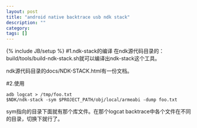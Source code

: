 ```yaml
---
layout: post
title: "android native backtrace usb ndk stack"
description: ""
category: 
tags: []
---
```

{% include JB/setup %}
#1.ndk-stack的编译
在ndk源代码目录的：build/tools/build-ndk-stack.sh就可以编译出ndk-stack这个工具。

ndk源代码目录的docs/NDK-STACK.html有一份文档。

#2.使用

    adb logcat > /tmp/foo.txt
    $NDK/ndk-stack -sym $PROJECT_PATH/obj/local/armeabi -dump foo.txt

sym指向的目录下面就有那个库文件。在那个logcat backtrace中各个文件在不同的目录，切换下就行了。
